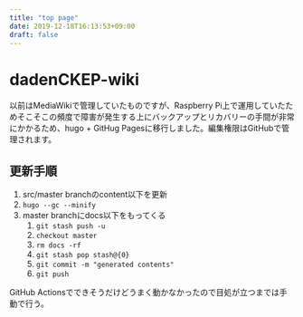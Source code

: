 ```yaml
---
title: "top page"
date: 2019-12-18T16:13:53+09:00
draft: false
---
```


# dadenCKEP-wiki

以前はMediaWikiで管理していたものですが、Raspberry Pi上で運用していたためそこそこの頻度で障害が発生する上にバックアップとリカバリーの手間が非常にかかるため、hugo + GitHug Pagesに移行しました。編集権限はGitHubで管理されます。

## 更新手順
1. src/master branchのcontent以下を更新
1. `hugo --gc --minify`
1. master branchにdocs以下をもってくる
    1. `git stash push -u`
    1. `checkout master`
    1. `rm docs -rf`
    1. `git stash pop stash@{0}`
    1. `git commit -m "generated contents"`
    1. `git push`

GitHub Actionsでできそうだけどうまく動かなかったので目処が立つまでは手動で行う。